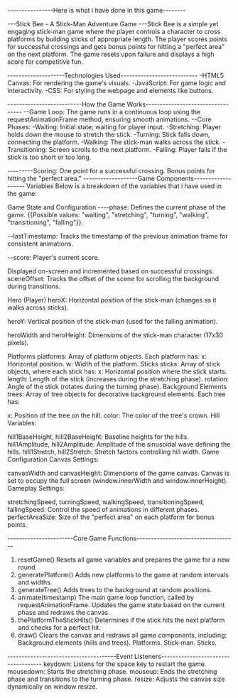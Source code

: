 ----------------Here is what i have done in this game--------


---Stick Bee - A Stick-Man Adventure Game
---Stick Bee is a simple yet engaging stick-man game where the player controls a character to cross platforms by building sticks of appropriate length. The player scores points for successful crossings and gets bonus points for hitting a "perfect area" on the next platform. The game resets upon failure and displays a high score for competitive fun.

--------------------Technologies Used---------------------------
-HTML5 Canvas: For rendering the game's visuals.
-JavaScript: For game logic and interactivity.
-CSS: For styling the webpage and elements like buttons.

--------------------------How the Game Works----------------------------------
--Game Loop:
The game runs in a continuous loop using the requestAnimationFrame method, ensuring smooth animations.
--Core Phases:
-Waiting: Initial state; waiting for player input.
-Stretching: Player holds down the mouse to stretch the stick.
-Turning: Stick falls down, connecting the platform.
-Walking: The stick-man walks across the stick.
-Transitioning: Screen scrolls to the next platform.
-Falling: Player falls if the stick is too short or too long.


---------Scoring:
One point for a successful crossing.
Bonus points for hitting the "perfect area."
-------------------Game Components-------------------
Variables
Below is a breakdown of the variables that i have used in the game:

Game State and Configuration
----phase:
Defines the current phase of the game.
{{Possible values: "waiting", "stretching", "turning", "walking", "transitioning", "falling"}}.

--lastTimestamp:
Tracks the timestamp of the previous animation frame for consistent animations.

--score:
Player's current score.

Displayed on-screen and incremented based on successful crossings.
sceneOffset:
Tracks the offset of the scene for scrolling the background during transitions.

Hero (Player)
heroX:
Horizontal position of the stick-man (changes as it walks across sticks).

heroY:
Vertical position of the stick-man (used for the falling animation).

heroWidth and heroHeight:
Dimensions of the stick-man character (17x30 pixels).

Platforms
platforms:
Array of platform objects. Each platform has:
x: Horizontal position.
w: Width of the platform.
Sticks
sticks:
Array of stick objects, where each stick has:
x: Horizontal position where the stick starts.
length: Length of the stick (increases during the stretching phase).
rotation: Angle of the stick (rotates during the turning phase).
Background Elements
trees:
Array of tree objects for decorative background elements. Each tree has:

x: Position of the tree on the hill.
color: The color of the tree's crown.
Hill Variables:

hill1BaseHeight, hill2BaseHeight: Baseline heights for the hills.
hill1Amplitude, hill2Amplitude: Amplitude of the sinusoidal wave defining the hills.
hill1Stretch, hill2Stretch: Stretch factors controlling hill width.
Game Configuration
Canvas Settings:

canvasWidth and canvasHeight: Dimensions of the game canvas.
Canvas is set to occupy the full screen (window.innerWidth and window.innerHeight).
Gameplay Settings:

stretchingSpeed, turningSpeed, walkingSpeed, transitioningSpeed, fallingSpeed: Control the speed of animations in different phases.
perfectAreaSize: Size of the "perfect area" on each platform for bonus points.



-----------------------Core Game Functions-----------------------------------

1. resetGame()
Resets all game variables and prepares the game for a new round.
2. generatePlatform()
Adds new platforms to the game at random intervals and widths.
3. generateTree()
Adds trees to the background at random positions.
4. animate(timestamp)
The main game loop function, called by requestAnimationFrame.
Updates the game state based on the current phase and redraws the canvas.
5. thePlatformTheStickHits()
Determines if the stick hits the next platform and checks for a perfect hit.
6. draw()
Clears the canvas and redraws all game components, including:
Background elements (hills and trees).
Platforms.
Stick-man.
Sticks.


--------------------------------------Event Listeners------------------------------------
keydown:
Listens for the space key to restart the game.
mousedown:
Starts the stretching phase.
mouseup:
Ends the stretching phase and transitions to the turning phase.
resize:
Adjusts the canvas size dynamically on window resize.

